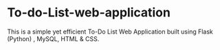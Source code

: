# To-do-List-web-application
This is a simple yet efficient To-Do List Web Application built using Flask (Python) , MySQL, HTML &amp; CSS.
